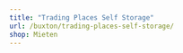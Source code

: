 ```yaml
---
title: "Trading Places Self Storage"
url: /buxton/trading-places-self-storage/
shop: Mieten
---
```

